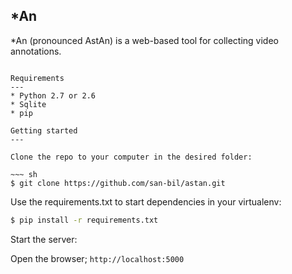 *An 
---

*An (pronounced AstAn) is a web-based tool for collecting video annotations.

~~~

Requirements
---
* Python 2.7 or 2.6
* Sqlite
* pip

Getting started
---

Clone the repo to your computer in the desired folder:

~~~ sh
$ git clone https://github.com/san-bil/astan.git
~~~

Use the requirements.txt to start dependencies in your virtualenv:

~~~ sh
$ pip install -r requirements.txt
~~~

Start the server:


Open the browser; `http://localhost:5000`




